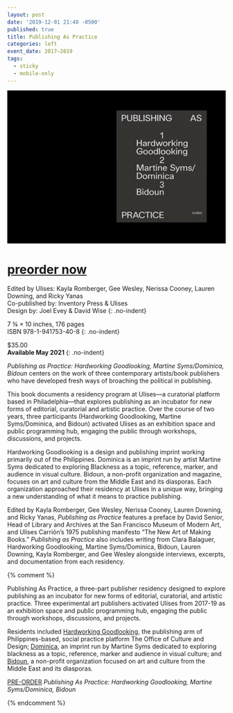 ```yaml
---
layout: post
date: '2019-12-01 21:48 -0500'
published: true
title: Publishing As Practice
categories: left
event_date: 2017–2019
tags:
  - sticky
  - mobile-only
---
```


![Publishing as Practice Book animated gif](/assets/img/pasp.gif )

<h1 class="button" id="buy"><a href="https://checkout.square.site/merchant/JAV3EEGW2X7KX/checkout/O2GORNNWMDLUXAX5XAWR67DE">preorder now</a></h1>

Edited by Ulises: Kayla Romberger, Gee Wesley, Nerissa Cooney, Lauren Downing, and Ricky Yanas  
Co-published by: Inventory Press & Ulises  
Design by: Joel Evey & David Wise
{: .no-indent}

7 ¾ × 10 inches, 176 pages  
ISBN 978-1-941753-40-8
{: .no-indent}

$35.00  
**Available May 2021**
{: .no-indent}

*Publishing as Practice: Hardworking Goodlooking, Martine Syms/Dominica, Bidoun* centers on the work of three contemporary artists/book publishers who have developed fresh ways of broaching the political in publishing.

This book documents a residency program at Ulises—a curatorial platform based in Philadelphia—that explores publishing as an incubator for new forms of editorial, curatorial and artistic practice. Over the course of two years, three participants (Hardworking Goodlooking, Martine Syms/Dominica, and Bidoun) activated Ulises as an exhibition space and public programming hub, engaging the public through workshops, discussions, and projects.

Hardworking Goodlooking is a design and publishing imprint working primarily out of the Philippines. Dominica is an imprint run by artist Martine Syms dedicated to exploring Blackness as a topic, reference, marker, and audience in visual culture. Bidoun, a non-profit organization and magazine, focuses on art and culture from the Middle East and its diasporas. Each organization approached their residency at Ulises in a unique way, bringing a new understanding of what it means to practice publishing.

Edited by Kayla Romberger, Gee Wesley, Nerissa Cooney, Lauren Downing, and Ricky Yanas, *Publishing as Practice* features a preface by David Senior, Head of Library and Archives at the San Francisco Museum of Modern Art, and Ulises Carrión’s 1975 publishing manifesto “The New Art of Making Books.” *Publishing as Practice* also includes writing from Clara Balaguer, Hardworking Goodlooking, Martine Syms/Dominica, Bidoun, Lauren Downing, Kayla Romberger, and Gee Wesley alongside interviews, excerpts, and documentation from each residency.

{% comment %}

Publishing As Practice, a three-part publisher residency designed to explore publishing as an incubator for new forms of editorial, curatorial, and artistic practice. Three experimental art publishers activated Ulises from 2017-19 as an exhibition space and public programming hub, engaging the public through workshops, discussions, and projects.

Residents included [Hardworking Goodlooking](https://www.instagram.com/hardworkinggoodlooking/?hl=en), the publishing arm of Philippines-based, social practice platform The Office of Culture and Design; [Dominica](https://dominica.la/), an imprint run by Martine Syms dedicated to exploring blackness as a topic, reference, marker and audience in visual culture; and [Bidoun](https://www.bidoun.org/), a non-profit organization focused on art and culture from the Middle East and its diasporas.

[PRE-ORDER](https://ulises.pmvabf.org/) _Publishing As Practice: Hardworking Goodlooking, Martine Syms/Dominica, Bidoun_

{% endcomment %}
